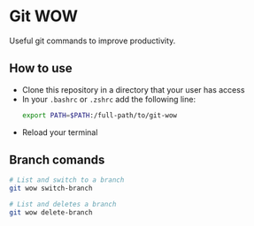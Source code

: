 # Git WOW

Useful git commands to improve productivity.

## How to use

- Clone this repository in a directory that your user has access
- In your `.bashrc` or `.zshrc` add the following line:
  ```bash
  export PATH=$PATH:/full-path/to/git-wow
  ```
- Reload your terminal

## Branch comands

```bash
# List and switch to a branch
git wow switch-branch

# List and deletes a branch
git wow delete-branch
```
